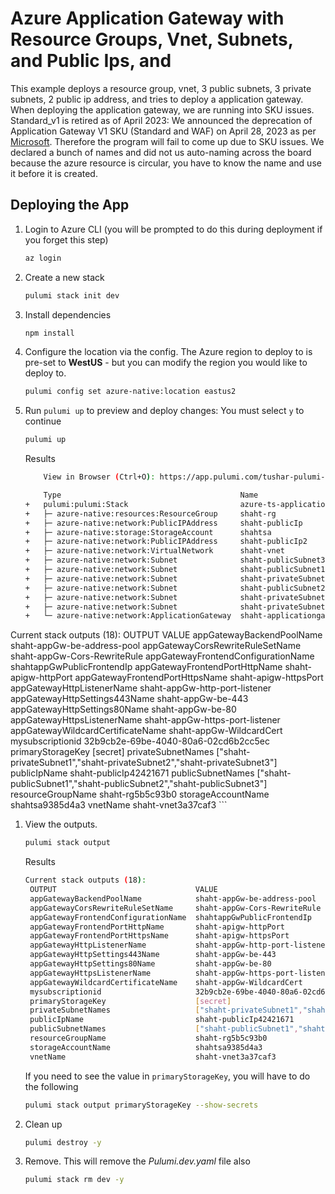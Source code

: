 # Azure Application Gateway with Resource Groups, Vnet, Subnets, and Public Ips, and 

This example deploys a resource group, vnet, 3 public subnets, 3 private subnets, 2 public ip address, and tries to deploy a application gateway. When deploying the application gateway, we are running into SKU issues.  Standard_v1 is retired as of April 2023: We announced the deprecation of Application Gateway V1 SKU (Standard and WAF) on April 28, 2023 as per [Microsoft](https://learn.microsoft.com/en-us/azure/application-gateway/migrate-v1-v2). Therefore the program will fail to come up due to SKU issues. We declared a bunch of names and did not us auto-naming across the board because the azure resource is circular, you have to know the name and use it before it is created.
## Deploying the App

1. Login to Azure CLI (you will be prompted to do this during deployment if you forget this step)

   ```bash
   az login
   ```

1. Create a new stack

   ```bash
   pulumi stack init dev
   ```

1. Install dependencies

   ```bash
   npm install
   ```

1. Configure the location via the config. The Azure region to deploy to is pre-set to **WestUS** - but you can modify the region you would like to deploy to.

   ```bash
   pulumi config set azure-native:location eastus2
   ```

1. Run `pulumi up` to preview and deploy changes: You must select `y` to continue
  
    ```bash
    pulumi up
    ```

    Results
    ```bash
        View in Browser (Ctrl+O): https://app.pulumi.com/tushar-pulumi-corp/azure-ts-application-gateway/dev/previews/baecccc2-2c5d-40b6-a1f8-961286a414b4

        Type                                        Name                              Plan       
    +   pulumi:pulumi:Stack                         azure-ts-application-gateway-dev  create     
    +   ├─ azure-native:resources:ResourceGroup     shaht-rg                          create     
    +   ├─ azure-native:network:PublicIPAddress     shaht-publicIp                    create     
    +   ├─ azure-native:storage:StorageAccount      shahtsa                           create     
    +   ├─ azure-native:network:PublicIPAddress     shaht-publicIp2                   create     
    +   ├─ azure-native:network:VirtualNetwork      shaht-vnet                        create     
    +   ├─ azure-native:network:Subnet              shaht-publicSubnet3               create     
    +   ├─ azure-native:network:Subnet              shaht-publicSubnet1               create     
    +   ├─ azure-native:network:Subnet              shaht-privateSubnet3              create     
    +   ├─ azure-native:network:Subnet              shaht-publicSubnet2               create     
    +   ├─ azure-native:network:Subnet              shaht-privateSubnet2              create     
    +   ├─ azure-native:network:Subnet              shaht-privateSubnet1              create     
    +   └─ azure-native:network:ApplicationGateway  shaht-applicationgateway          create     


Current stack outputs (18):
    OUTPUT                               VALUE
    appGatewayBackendPoolName            shaht-appGw-be-address-pool
    appGatewayCorsRewriteRuleSetName     shaht-appGw-Cors-RewriteRule
    appGatewayFrontendConfigurationName  shahtappGwPublicFrontendIp
    appGatewayFrontendPortHttpName       shaht-apigw-httpPort
    appGatewayFrontendPortHttpsName      shaht-apigw-httpsPort
    appGatewayHttpListenerName           shaht-appGw-http-port-listener
    appGatewayHttpSettings443Name        shaht-appGw-be-443
    appGatewayHttpSettings80Name         shaht-appGw-be-80
    appGatewayHttpsListenerName          shaht-appGw-https-port-listener
    appGatewayWildcardCertificateName    shaht-appGw-WildcardCert
    mysubscriptionid                     32b9cb2e-69be-4040-80a6-02cd6b2cc5ec
    primaryStorageKey                    [secret]
    privateSubnetNames                   ["shaht-privateSubnet1","shaht-privateSubnet2","shaht-privateSubnet3"]
    publicIpName                         shaht-publicIp42421671
    publicSubnetNames                    ["shaht-publicSubnet1","shaht-publicSubnet2","shaht-publicSubnet3"]
    resourceGroupName                    shaht-rg5b5c93b0
    storageAccountName                   shahtsa9385d4a3
    vnetName                             shaht-vnet3a37caf3
    ```

1. View the outputs.
   ```bash
   pulumi stack output
   ```

   Results
   ```bash
   Current stack outputs (18):
    OUTPUT                               VALUE
    appGatewayBackendPoolName            shaht-appGw-be-address-pool
    appGatewayCorsRewriteRuleSetName     shaht-appGw-Cors-RewriteRule
    appGatewayFrontendConfigurationName  shahtappGwPublicFrontendIp
    appGatewayFrontendPortHttpName       shaht-apigw-httpPort
    appGatewayFrontendPortHttpsName      shaht-apigw-httpsPort
    appGatewayHttpListenerName           shaht-appGw-http-port-listener
    appGatewayHttpSettings443Name        shaht-appGw-be-443
    appGatewayHttpSettings80Name         shaht-appGw-be-80
    appGatewayHttpsListenerName          shaht-appGw-https-port-listener
    appGatewayWildcardCertificateName    shaht-appGw-WildcardCert
    mysubscriptionid                     32b9cb2e-69be-4040-80a6-02cd6b2cc5ec
    primaryStorageKey                    [secret]
    privateSubnetNames                   ["shaht-privateSubnet1","shaht-privateSubnet2","shaht-privateSubnet3"]
    publicIpName                         shaht-publicIp42421671
    publicSubnetNames                    ["shaht-publicSubnet1","shaht-publicSubnet2","shaht-publicSubnet3"]
    resourceGroupName                    shaht-rg5b5c93b0
    storageAccountName                   shahtsa9385d4a3
    vnetName                             shaht-vnet3a37caf3

   ```

   If you need to see the value in `primaryStorageKey`, you will have to do the following
   ```bash
   pulumi stack output primaryStorageKey --show-secrets
   ```

1. Clean up
   ```bash
   pulumi destroy -y
   ```

1. Remove.  This will remove the *Pulumi.dev.yaml* file also
   ```bash
   pulumi stack rm dev -y
   ```